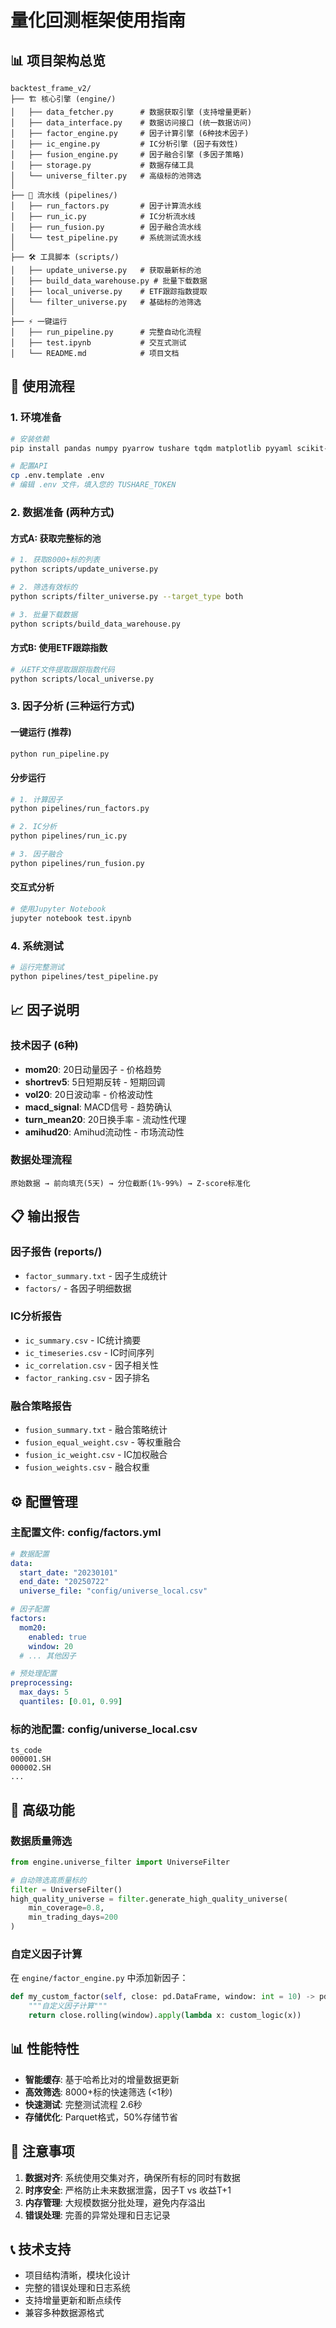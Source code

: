 # 量化回测框架使用指南

## 📊 项目架构总览

```
backtest_frame_v2/
├── 🏗️ 核心引擎 (engine/)
│   ├── data_fetcher.py      # 数据获取引擎 (支持增量更新)
│   ├── data_interface.py    # 数据访问接口 (统一数据访问)
│   ├── factor_engine.py     # 因子计算引擎 (6种技术因子)
│   ├── ic_engine.py         # IC分析引擎 (因子有效性)
│   ├── fusion_engine.py     # 因子融合引擎 (多因子策略)
│   ├── storage.py           # 数据存储工具
│   └── universe_filter.py   # 高级标的池筛选
│
├── 🔄 流水线 (pipelines/)
│   ├── run_factors.py       # 因子计算流水线
│   ├── run_ic.py            # IC分析流水线
│   ├── run_fusion.py        # 因子融合流水线
│   └── test_pipeline.py     # 系统测试流水线
│
├── 🛠️ 工具脚本 (scripts/)
│   ├── update_universe.py   # 获取最新标的池
│   ├── build_data_warehouse.py # 批量下载数据
│   ├── local_universe.py    # ETF跟踪指数提取
│   └── filter_universe.py   # 基础标的池筛选
│
├── ⚡ 一键运行
│   ├── run_pipeline.py      # 完整自动化流程
│   ├── test.ipynb           # 交互式测试
│   └── README.md            # 项目文档
```

## 🚀 使用流程

### 1. 环境准备
```bash
# 安装依赖
pip install pandas numpy pyarrow tushare tqdm matplotlib pyyaml scikit-learn lightgbm python-dotenv

# 配置API
cp .env.template .env
# 编辑 .env 文件，填入您的 TUSHARE_TOKEN
```

### 2. 数据准备 (两种方式)

#### 方式A: 获取完整标的池
```bash
# 1. 获取8000+标的列表
python scripts/update_universe.py

# 2. 筛选有效标的
python scripts/filter_universe.py --target_type both

# 3. 批量下载数据
python scripts/build_data_warehouse.py
```

#### 方式B: 使用ETF跟踪指数
```bash
# 从ETF文件提取跟踪指数代码
python scripts/local_universe.py
```

### 3. 因子分析 (三种运行方式)

#### 一键运行 (推荐)
```bash
python run_pipeline.py
```

#### 分步运行
```bash
# 1. 计算因子
python pipelines/run_factors.py

# 2. IC分析
python pipelines/run_ic.py

# 3. 因子融合
python pipelines/run_fusion.py
```

#### 交互式分析
```bash
# 使用Jupyter Notebook
jupyter notebook test.ipynb
```

### 4. 系统测试
```bash
# 运行完整测试
python pipelines/test_pipeline.py
```

## 📈 因子说明

### 技术因子 (6种)
- **mom20**: 20日动量因子 - 价格趋势
- **shortrev5**: 5日短期反转 - 短期回调
- **vol20**: 20日波动率 - 价格波动性
- **macd_signal**: MACD信号 - 趋势确认
- **turn_mean20**: 20日换手率 - 流动性代理
- **amihud20**: Amihud流动性 - 市场流动性

### 数据处理流程
```
原始数据 → 前向填充(5天) → 分位截断(1%-99%) → Z-score标准化
```

## 📋 输出报告

### 因子报告 (reports/)
- `factor_summary.txt` - 因子生成统计
- `factors/` - 各因子明细数据

### IC分析报告
- `ic_summary.csv` - IC统计摘要
- `ic_timeseries.csv` - IC时间序列
- `ic_correlation.csv` - 因子相关性
- `factor_ranking.csv` - 因子排名

### 融合策略报告
- `fusion_summary.txt` - 融合策略统计
- `fusion_equal_weight.csv` - 等权重融合
- `fusion_ic_weight.csv` - IC加权融合
- `fusion_weights.csv` - 融合权重

## ⚙️ 配置管理

### 主配置文件: config/factors.yml
```yaml
# 数据配置
data:
  start_date: "20230101"
  end_date: "20250722"
  universe_file: "config/universe_local.csv"

# 因子配置
factors:
  mom20:
    enabled: true
    window: 20
  # ... 其他因子

# 预处理配置
preprocessing:
  max_days: 5
  quantiles: [0.01, 0.99]
```

### 标的池配置: config/universe_local.csv
```csv
ts_code
000001.SH
000002.SH
...
```

## 🔧 高级功能

### 数据质量筛选
```python
from engine.universe_filter import UniverseFilter

# 自动筛选高质量标的
filter = UniverseFilter()
high_quality_universe = filter.generate_high_quality_universe(
    min_coverage=0.8,
    min_trading_days=200
)
```

### 自定义因子计算
在 `engine/factor_engine.py` 中添加新因子：
```python
def my_custom_factor(self, close: pd.DataFrame, window: int = 10) -> pd.DataFrame:
    """自定义因子计算"""
    return close.rolling(window).apply(lambda x: custom_logic(x))
```

## 📊 性能特性

- **智能缓存**: 基于哈希比对的增量数据更新
- **高效筛选**: 8000+标的快速筛选 (<1秒)  
- **快速测试**: 完整测试流程 2.6秒
- **存储优化**: Parquet格式，50%存储节省

## 🚨 注意事项

1. **数据对齐**: 系统使用交集对齐，确保所有标的同时有数据
2. **时序安全**: 严格防止未来数据泄露，因子T vs 收益T+1
3. **内存管理**: 大规模数据分批处理，避免内存溢出
4. **错误处理**: 完善的异常处理和日志记录

## 📞 技术支持

- 项目结构清晰，模块化设计
- 完整的错误处理和日志系统
- 支持增量更新和断点续传
- 兼容多种数据源格式
